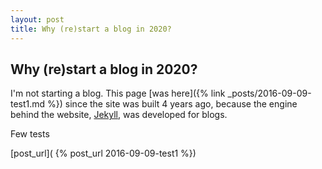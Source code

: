 ```yaml
---
layout: post
title: Why (re)start a blog in 2020?
---
```


## Why (re)start a blog in 2020?

I'm not starting a blog. This page [was here]({% link _posts/2016-09-09-test1.md %}) since the site was built 4 years ago, because the engine behind the website, [Jekyll](https://jekyllrb.com/), was developed for blogs. 

Few tests

[post_url]( {% post_url 2016-09-09-test1 %})